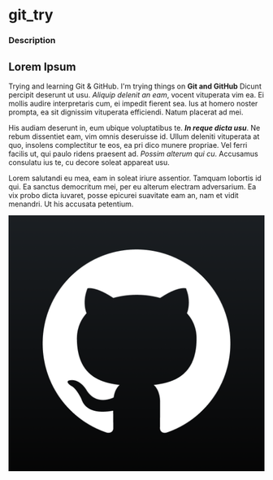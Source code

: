 # git_try
### Description
## Lorem Ipsum
Trying and learning Git & GitHub.
I'm trying things on **Git and GitHub** 
Dicunt percipit deserunt ut usu. *Aliquip delenit an eam*, vocent vituperata vim ea. Ei mollis audire interpretaris cum, ei impedit fierent sea. Ius at homero noster prompta, ea sit dignissim vituperata efficiendi. Natum placerat ad mei.

His audiam deserunt in, eum ubique voluptatibus te. ***In reque dicta usu***. Ne rebum dissentiet eam, vim omnis deseruisse id. Ullum deleniti vituperata at quo, insolens complectitur te eos, ea pri dico munere propriae. Vel ferri facilis ut, qui paulo ridens praesent ad. *Possim alterum qui cu*. Accusamus consulatu ius te, cu decore soleat appareat usu.

Lorem salutandi eu mea, eam in soleat iriure assentior. Tamquam lobortis id qui. Ea sanctus democritum mei, per eu alterum electram adversarium. Ea vix probo dicta iuvaret, posse epicurei suavitate eam an, nam et vidit menandri. Ut his accusata petentium.


<img src="github.png">
